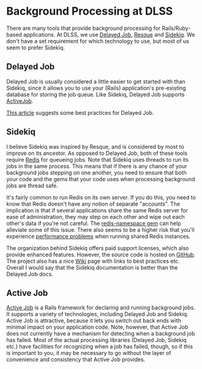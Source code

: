 # Background Processing at DLSS

There are many tools that provide background processing for Rails/Ruby-based applications. At DLSS,
we use [Delayed Job](https://github.com/collectiveidea/delayed_job),
[Resque](https://github.com/resque/resque) and [Sidekiq](http://sidekiq.org/). We don't have a set
requirement for which technology to use, but most of us seem to prefer Sidekiq.


## Delayed Job

Delayed Job is usually considered a little easier to get started with than Sidekiq, since it allows
you to use your (Rails) application's pre-existing database for storing the job queue. Like Sidekiq,
Delayed Job supports [ActiveJob](http://guides.rubyonrails.org/active_job_basics.html).

[This article](https://www.sitepoint.com/delayed-jobs-best-practices/) suggests some best practices
for Delayed Job.


## Sidekiq

I believe Sidekiq was inspired by Resque, and is considered by most to improve on its ancestor. As
opposed to Delayed Job, both of these tools require [Redis](http://redis.io) for queueing
jobs. Note that Sidekiq uses threads to run its jobs in the same process. This means that if there
is any chance of your background jobs stepping on one another, you need to ensure that both your
code and the gems that your code uses when processing background jobs are thread safe.

It's fairly common to run Redis on its own server. If you do this, you need to know that Redis
doesn't have any notion of separate "accounts". The implication is that if several applications
share the same Redis server for ease of administration, they may step on each other and wipe out
each other's data if you're not careful. The
[redis-namespace gem](https://github.com/resque/redis-namespace) can help alleviate some of this
issue. There also seems to be a higher risk that you'll experience
[performance problems](https://redislabs.com/blog/benchmark-shared-vs-dedicated-redis-instances#.V7IfjrVrgUE)
when running shared Redis instances.

The organization behind Sidekiq offers paid support licenses, which also provide enhanced
features. However, the source code is hosted on [GitHub](https://github.com/mperham/sidekiq). The
project also has a nice [Wiki](https://github.com/mperham/sidekiq/wiki) page with links to best
practices etc. Overall I would say that the Sidekiq documentation is better than the Delayed Job
docs.


## Active Job

[Active Job](http://guides.rubyonrails.org/active_job_basics.html) is a Rails framework for
declaring and running background jobs. It supports a variety of technologies, including Delayed Job
and Sidekiq. Active Job is attractive, because it lets you switch out back ends with minimal impact
on your application code. Note, however, that Active Job does not currently have a mechanism for
detecting when a background job has failed. Most of the actual processing libraries (Delayed Job,
Sidekiq etc.) have facilities for recognizing when a job has failed, though, so if this is important
to you, it may be necessary to go without the layer of convenience and consistency that Active Job
provides.
